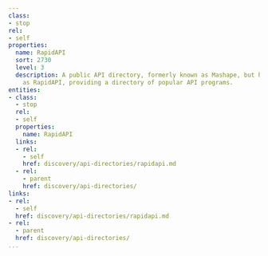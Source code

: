 ```yaml
---
class:
- stop
rel:
- self
properties:
  name: RapidAPI
  sort: 2730
  level: 3
  description: A public API directory, formerly known as Mashape, but has been rebranded
    as RapidAPI, providing a directory of popular API programs.
entities:
- class:
  - stop
  rel:
  - self
  properties:
    name: RapidAPI
  links:
  - rel:
    - self
    href: discovery/api-directories/rapidapi.md
  - rel:
    - parent
    href: discovery/api-directories/
links:
- rel:
  - self
  href: discovery/api-directories/rapidapi.md
- rel:
  - parent
  href: discovery/api-directories/
...
```

